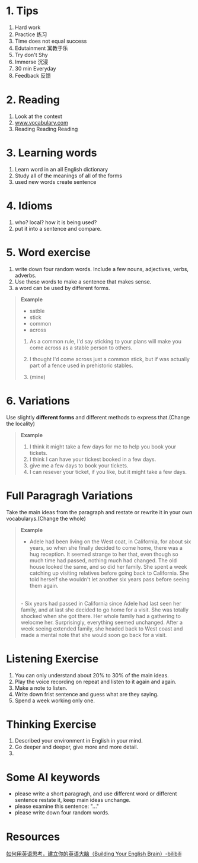 # 1. Tips

1. Hard work
2. Practice 练习
3. Time does not equal success
4. Edutainment 寓教于乐
5. Try don't Shy
6. Immerse 沉浸
7. 30 min Everyday
8. Feedback 反馈


# 2. Reading

1. Look at the context
2. www.vocabulary.com
3. Reading Reading Reading

# 3. Learning words

1. Learn word in an all English dictionary
2. Study all of the meanings of all of the forms
3. used new words create sentence

# 4. Idioms

1. who? local? how it is being used?
2. put it into a sentence and compare.

# 5. Word exercise

1. write down four random words. Include a few nouns, adjectives, verbs, adverbs.
2. Use these words to make a sentence that makes sense.
3. a word can be used by different forms.

> **Example**
> 
>- satble
>- stick
>- common
>- across
>
> 1. As a common rule, I'd say sticking to your plans will make you come across as a stable person to others.
> 2. I thought I'd come across just a common stick, but if was actually part of a fence used in prehistoric stables.
>
> 3. (mine) 

# 6. Variations

Use slightly **different forms** and different methods to express that.(Change the locality)

>**Example**
>
>1. I think it might take a few days for me to help you book your tickets. 
>2. I think I can have your tickest booked in a few days.
>3. give me a few days to book your tickets.
>4. I can resever your ticket, if you like, but it might take a few days.

# Full Paragragh Variations
Take the main ideas from the paragraph and restate or rewrite it in your own vocabularys.(Change the whole)

>**Example**
>- Adele had been living on the West coat, in California, for about six years, so when she finally decided to come home, there was a hug reception. It seemed strange to her that, even though so much time had passed, nothing much had changed. The old house looked the same, and so did her family. She spent a week catching up visiting relatives before going back to California. She told herself she wouldn't let another six years pass before seeing them again.
><br>
>- Six years had passed in California since Adele had last seen her family, and at last she decided to go home for a visit. She was totally shocked when she got there. Her whole family had a gathering to welocme her. Surprisingly, everything seemed unchanged. After a week seeing extended family, she headed back to West coast and made a mental note that she would soon go back for a visit.

# Listening Exercise
1. You can only understand about 20% to 30% of the main ideas.
2. Play the voice recording on repeat and listen to it again and again.
3. Make a note to listen.
4. Write down frist sentence and guess what are they saying.
5. Spend a week working only one.

# Thinking Exercise
1. Described your environment in English in your mind.
2. Go deeper and deeper, give more and more detail.
3. 

# Some AI keywords
- please write a short paragragh, and use different word or different sentence restate it, keep main ideas unchange.
- please examine this sentence: "..."
- please write down four random words.

# Resources
[如何用英语思考，建立你的英语大脑（Building Your English Brain）-bilibili](https://www.bilibili.com/video/BV1TD4y1q7u9/)